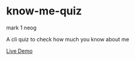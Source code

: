 # know-me-quiz
mark 1 neog
<p>A cli quiz to check how much you know about me</p>
<a target="_blank" href="https://replit.com/@hiteshjain27/cli-quiz-first#index.js">
                                 Live Demo
                            </a>

